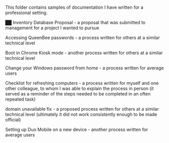 This folder contains samples of documentation I have written for a professional setting.

██ Inventory Database Proposal - a proposal that was submitted to management for a project I wanted to pursue

Accessing QueenBee passwords - a process written for others at a similar technical level

Boot in Chrome Kiosk mode - another process written for others at a similar technical level

Change your Windows password from home - a process written for average users

Checklist for refreshing computers - a process written for myself and one other colleague, to whom I was able to explain the process in person (it served as a reminder of the steps needed to be completed in an often repeated task)

domain unavailable fix - a proposed process written for others at a similar technical level (ultimately it did not work consistently enough to be made official)

Setting up Duo Mobile on a new device - another process written for average users
